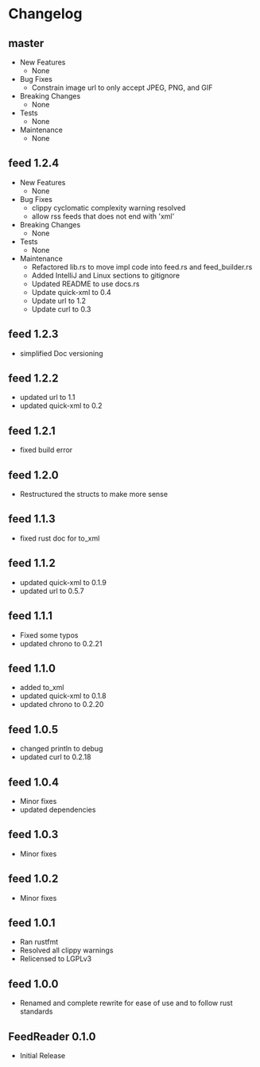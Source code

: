 # Changelog

## master
+ New Features
    + None
+ Bug Fixes
    + Constrain image url to only accept JPEG, PNG, and GIF
+ Breaking Changes
    + None
+ Tests
    + None
+ Maintenance
    + None

## feed 1.2.4
+ New Features
    + None
+ Bug Fixes
    + clippy cyclomatic complexity warning resolved
    + allow rss feeds that does not end with 'xml'
+ Breaking Changes
    + None
+ Tests
    + None
+ Maintenance
    + Refactored lib.rs to move impl code into feed.rs and feed_builder.rs
    + Added IntelliJ and Linux sections to gitignore
    + Updated README to use docs.rs
    + Update quick-xml to 0.4
    + Update url to 1.2
    + Update curl to 0.3

## feed 1.2.3
+ simplified Doc versioning

## feed 1.2.2
+ updated url to 1.1
+ updated quick-xml to 0.2

## feed 1.2.1
+ fixed build error

## feed 1.2.0
+ Restructured the structs to make more sense

## feed 1.1.3
+ fixed rust doc for to_xml

## feed 1.1.2
+ updated quick-xml to 0.1.9
+ updated url to 0.5.7

## feed 1.1.1
+ Fixed some typos
+ updated chrono to 0.2.21

## feed 1.1.0
+ added to_xml
+ updated quick-xml to 0.1.8
+ updated chrono to 0.2.20

## feed 1.0.5
+ changed println to debug
+ updated curl to 0.2.18

## feed 1.0.4
+ Minor fixes
+ updated dependencies

## feed 1.0.3
+ Minor fixes

## feed 1.0.2
+ Minor fixes

## feed 1.0.1
+ Ran rustfmt
+ Resolved all clippy warnings
+ Relicensed to LGPLv3

## feed 1.0.0
+ Renamed and complete rewrite for ease of use and to follow rust standards

## FeedReader 0.1.0
+ Initial Release
